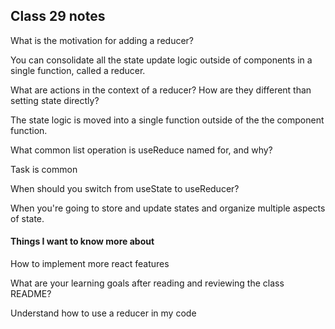 ## Class 29 notes

What is the motivation for adding a reducer?

You can consolidate all the state update logic outside of components in a single function, called a reducer.

What are actions in the context of a reducer? How are they different than setting state directly?

The state logic is moved into a single function outside of the the component function.

What common list operation is useReduce named for, and why?

Task is common


When should you switch from useState to useReducer? 

When you're going to store and update states and organize multiple aspects of state.


#### Things I want to know more about

How to implement more react features 

What are your learning goals after reading and reviewing the class README?

Understand how to use a reducer in my code